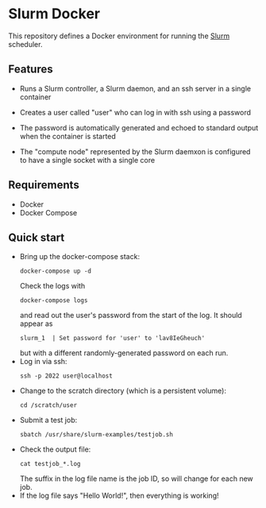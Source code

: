 # Slurm Docker

This repository defines a Docker environment for running the
[Slurm](https://slurm.schedmd.com) scheduler.

## Features

- Runs a Slurm controller, a Slurm daemon, and an ssh server in a
  single container

- Creates a user called "user" who can log in with ssh using a password

- The password is automatically generated and echoed to standard
  output when the container is started

- The "compute node" represented by the Slurm daemxon is configured to
  have a single socket with a single core

## Requirements

- Docker
- Docker Compose

## Quick start

- Bring up the docker-compose stack:
  ```
  docker-compose up -d
  ```
  Check the logs with
  ```
  docker-compose logs
  ```
  and read out the user's password from the start of the log.  It should appear as
  ```
  slurm_1  | Set password for 'user' to 'lav8IeGheuch'
  ```
  but with a different randomly-generated password on each run.
- Log in via ssh:
  ```
  ssh -p 2022 user@localhost
  ```
- Change to the scratch directory (which is a persistent volume):
  ```
  cd /scratch/user
  ```
- Submit a test job:
  ```
  sbatch /usr/share/slurm-examples/testjob.sh
  ```
- Check the output file:
  ```
  cat testjob_*.log
  ```
  The suffix in the log file name is the job ID, so will change for each new job.
- If the log file says "Hello World!", then everything is working!
